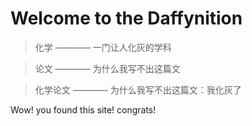 # Welcome to the Daffynition

>化学 ———— 一门让人化灰的学科

>论文 ———— 为什么我写不出这篇文

>化学论文 ———— 为什么我写不出这篇文：我化灰了




Wow! you found this site! congrats!
